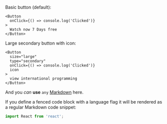 Basic button (default):

    <Button
      onClick={() => console.log('Clicked')}
    >
      Watch now 7 Days free
    </Button>

Large secondary button with icon:

    <Button
      size="large" 
      type="secondary"
      onClick={() => console.log('Clicked')}
      icon
    >
      view international programming
    </Button>

And you *can* **use** `any` [Markdown](http://daringfireball.net/projects/markdown/) here.

If you define a fenced code block with a language flag it will be rendered as a regular Markdown code snippet:

```javascript
import React from 'react';
```
